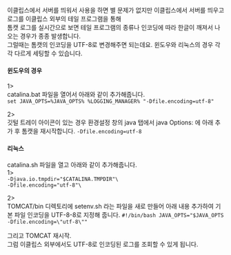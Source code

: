 이클립스에서 서버를 띄워서 사용을 하면 별 문제가 없지만 이클립스에서 서버를 띄우고 로그를 이클립스 외부의 테일 프로그램을 통해  
톰캣 로그를 실시간으로 보면 테일 프로그램의 종류나 인코딩에 따라 한글이 깨져서 나오는 경우가 종종 발생합니다.  
그럴때는 톰캣의 인코딩을 UTF-8로 변경해주면 되는데요. 윈도우와 리눅스의 경우 각각 다르게 세팅할 수 있습니다.  
  
#### 윈도우의 경우

1>  
catalina.bat 파일을 열어서 아래와 같이 추가해줍니다.  
`set JAVA_OPTS=%JAVA_OPTS% %LOGGING_MANAGER% "-Dfile.encoding=utf-8"`

2>  
깃털 트레이 아이콘이 있는 경우 환경설정 창의 java 탭에서 java Options: 에 아래 추가 후 톰캣을 재시작합니다.
`-Dfile.encoding=utf-8`  
  
  
#### 리눅스  
catalina.sh 파일을 열고 아래와 같이 추가해줍니다.   
1>  
`-Djava.io.tmpdir="$CATALINA.TMPDIR"\`  
`-Dfile.encoding="utf-8"\`  
  
2>  
TOMCAT/bin 디렉토리에 setenv.sh 라는 파일을 새로 만들어 아래 내용 추가하여 기본 파일 인코딩을 UTF-8-8로 지정해 줍니다. 
`
#!/bin/bash
JAVA_OPTS="$JAVA_OPTS -Dfile.encoding=\"utf-8\""
`


그리고 TOMCAT 재시작.  
그럼 이클립스 외부에서도 UTF-8로 인코딩된 로그를 조회할 수 있게 됩니다.

